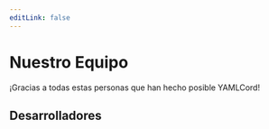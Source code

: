 ```yaml
---
editLink: false
---
```


<!-- markdownlint-disable -->
<script setup>
import { VPTeamMembers } from "vitepress/theme";

const members = {
  developers: [
    {
      avatar: "https://www.github.com/LonelyDeathVGX.png",
      links: [
        {
          icon: "github",
          link: "https://github.com/LonelyDeathVGX",
        },
      ],
      name: "LonelyDeathVGX",
      title: "Creador y Desarrollador Principal",
    },
    {
      avatar: "https://www.github.com/hozhai.png",
      links: [
        {
          icon: "github",
          link: "https://github.com/hozhai",
        },
      ],
      name: "Zhai",
      title: "Desarrollador",
    },
  ],
};
</script>
<!-- markdownlint-restore -->

# Nuestro Equipo

¡Gracias a todas estas personas que han hecho posible YAMLCord!

## Desarrolladores

<!-- markdownlint-disable -->
<VPTeamMembers size="small" :members="members.developers" />
<!-- markdownlint-restore -->
